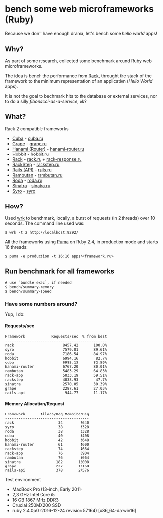 # bench some web microframeworks (Ruby)

Because we don't have enough drama, let's bench some *hello world* apps!

## Why?

As part of some research, collected some benchmark around Ruby web
microframeworks.

The idea is bench the performance from [Rack](https://github.com/rack/rack),
throught the stack of the framework to the minimum representation of an
application (*Hello World* apps).

It is not the goal to bechmark hits to the database or external services,
nor to do a silly *fibonacci-as-a-service*, ok?

## What?

Rack 2 compatible frameworks

- [Cuba](https://github.com/soveran/cuba) - [cuba.ru](apps/cuba.ru)
- [Grape](https://github.com/ruby-grape/grape) - [grape.ru](apps/grape.ru)
- [Hanami (Router)](https://github.com/hanami/router) - [hanami-router.ru](apps/hanami-router.ru)
- [Hobbit](https://github.com/patriciomacadden/hobbit) - [hobbit.ru](apps/hobbit.ru)
- [Rack](https://github.com/rack/rack) - [rack.ru](apps/rack.ru) + [rack-response.ru](apps/rack-response.ru)
- [RackStep](https://github.com/mfdavid/rackstep) - [rackstep.ru](apps/rackstep.ru)
- [Rails (API)](https://github.com/rails/rails) - [rails.ru](apps/rails-api.ru)
- [Rambutan](https://github.com/NewRosies/rambutan) - [rambutan.ru](apps/rambutan.ru)
- [Roda](https://github.com/jeremyevans/roda) - [roda.ru](apps/roda.ru)
- [Sinatra](https://github.com/sinatra/sinatra) - [sinatra.ru](apps/sinatra.ru)
- [Syro](https://github.com/soveran/syro) - [syro](apps/syro.ru)

## How?

Used [wrk](https://github.com/wg/wrk) to benchmark, locally, a burst of
requests (in 2 threads) over 10 seconds. The command line used was:

```console
$ wrk -t 2 http://localhost:9292/
```

All the frameworks using [Puma](https://github.com/puma/puma) on
Ruby 2.4, in production mode and starts 16 threads:

```console
$ puma -e production -t 16:16 apps/<framework.ru>
```

## Run benchmark for all frameworks

```console
# use `bundle exec`, if needed
$ bench/summary-memory
$ bench/summary-speed
```

### Have some numbers around?

Yup, I do:

#### Requests/sec
<!-- speed_table -->
```
Framework            Requests/sec  % from best
----------------------------------------------
rack                      8457.42       100.0%
syro                      7579.01       89.61%
roda                      7186.54       84.97%
hobbit                    6994.16        82.7%
cuba                      6985.13       82.59%
hanami-router             6767.20       80.01%
rambutan                  5483.29       64.83%
rack-app                  5033.19       59.51%
rackstep                  4033.93        47.7%
sinatra                   2570.05       30.39%
grape                     2287.61       27.05%
rails-api                  944.77       11.17%
```
<!-- speed_table_end -->

#### Memory Allocation/Request
<!-- mem_table -->
```
Framework       Allocs/Req Memsize/Req
--------------------------------------
rack                    34        2640
syro                    38        3328
roda                    38        3328
cuba                    40        3408
hobbit                  42        3648
hanami-router           61        4600
rackstep                74        4664
rack-app                76        6904
rambutan                76        5664
sinatra                182       12008
grape                  237       17168
rails-api              378       27576
```
<!-- mem_table_end -->


Test environment:

- MacBook Pro (13-inch, Early 2011)
- 2,3 GHz Intel Core i5
- 16 GB 1867 MHz DDR3
- Crucial 250MX200 SSD
- ruby 2.4.0p0 (2016-12-24 revision 57164) [x86_64-darwin16]
